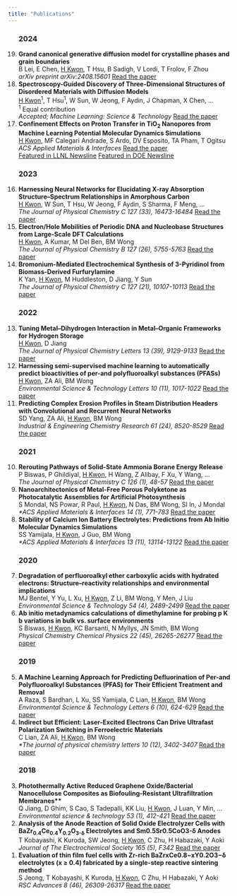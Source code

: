 ```yaml
---
title: "Publications"  
---
```

<ol reversed>

### 2024
   <li>
      <b>Grand canonical generative diffusion model for crystalline phases and grain boundaries</b>  
      <br>B Lei, E Chen, <u>H Kwon</u>, T Hsu, B Sadigh, V Lordi, T Frolov, F Zhou  
      <br><i>arXiv preprint arXiv:2408.15601</i>
      <a href="https://arxiv.org/abs/2408.15601">Read the paper</a>
   </li>

   <li>
      <b>Spectroscopy-Guided Discovery of Three-Dimensional Structures of Disordered Materials with Diffusion Models</b>  
      <br><u>H Kwon</u><sup>1</sup>, T Hsu<sup>1</sup>, W Sun, W Jeong, F Aydin, J Chapman, X Chen, ...  
      <br><sup>1</sup> Equal contribution  
      <br><i>Accepted; Machine Learning: Science & Technology</i>
      <a href="https://arxiv.org/abs/2312.05472">Read the paper</a>  
   </li>
   
   <li>
      <b>Confinement Effects on Proton Transfer in TiO<sub>2</sub> Nanopores from Machine Learning Potential Molecular Dynamics Simulations</b>  
      <br><u>H Kwon</u>, MF Calegari Andrade, S Ardo, DV Esposito, TA Pham, T Ogitsu  
      <br><i>ACS Applied Materials & Interfaces</i>
      <a href="https://pubs.acs.org/doi/abs/10.1021/acsami.4c02339">Read the paper</a>  
      <br><a href="https://www.llnl.gov/article/51441/nano-confinement-may-be-key-improving-hydrogen-production">Featured in LLNL Newsline</a>  
      <a href="https://www.energy.gov/eere/h2awsm/articles/hydrogen-team-research-featured-cover-acs-applied-materials-interfaces">Featured in DOE Newsline</a>
   </li>

### 2023
   <li><b>Harnessing Neural Networks for Elucidating X-ray Absorption Structure–Spectrum Relationships in Amorphous Carbon</b>  
      <br><u>H Kwon</u>, W Sun, T Hsu, W Jeong, F Aydin, S Sharma, F Meng, ...  
      <br><i>The Journal of Physical Chemistry C 127 (33), 16473-16484</i>
      <a href="https://pubs.acs.org/doi/abs/10.1021/acs.jpcc.3c02029">Read the paper</a> 
   </li>
   
   <li><b>Electron/Hole Mobilities of Periodic DNA and Nucleobase Structures from Large-Scale DFT Calculations</b>  
      <br><u>H Kwon</u>, A Kumar, M Del Ben, BM Wong  
      <br><i>The Journal of Physical Chemistry B 127 (26), 5755-5763</i>
      <a href="https://pubs.acs.org/doi/abs/10.1021/acs.jpcb.2c09141">Read the paper</a>  
   </li>
   
   <li><b>Bromonium-Mediated Electrochemical Synthesis of 3-Pyridinol from Biomass-Derived Furfurylamine</b>  
      <br>K Yan, <u>H Kwon</u>, M Huddleston, D Jiang, Y Sun  
      <br><i>The Journal of Physical Chemistry C 127 (21), 10107-10113</i>
      <a href="https://pubs.acs.org/doi/abs/10.1021/acs.jpcc.3c02245">Read the paper</a> 
   </li>
   
### 2022
   <li><b>Tuning Metal–Dihydrogen Interaction in Metal–Organic Frameworks for Hydrogen Storage</b>
      <br><u>H Kwon</u>, D Jiang  
      <br><i>The Journal of Physical Chemistry Letters 13 (39), 9129-9133</i>
      <a href="https://pubs.acs.org/doi/abs/10.1021/acs.jpclett.2c02628">Read the paper</a> 
    </li>
   
   <li><b>Harnessing semi-supervised machine learning to automatically predict bioactivities of per-and polyfluoroalkyl substances (PFASs)</b>  
      <br><u>H Kwon</u>, ZA Ali, BM Wong  
      <br><i>Environmental Science & Technology Letters 10 (11), 1017-1022</i>
      <a href="https://pubs.acs.org/doi/abs/10.1021/acs.estlett.2c00530">Read the paper</a>  
   </li>

   <li><b>Predicting Complex Erosion Profiles in Steam Distribution Headers with Convolutional and Recurrent Neural Networks</b>  
      <br>SD Yang, ZA Ali, <u>H Kwon</u>, BM Wong  
      <br><i>Industrial & Engineering Chemistry Research 61 (24), 8520-8529</i>
      <a href="https://pubs.acs.org/doi/abs/10.1021/acs.iecr.1c04712">Read the paper</a>  
   </li>

### 2021
   <li><b>Rerouting Pathways of Solid-State Ammonia Borane Energy Release</b>  
       <br>P Biswas, P Ghildiyal, <u>H Kwon</u>, H Wang, Z Alibay, F Xu, Y Wang, ...  
       <br><i>The Journal of Physical Chemistry C 126 (1), 48-57</i>
       <a href="https://pubs.acs.org/doi/abs/10.1021/acs.jpcc.1c08985">Read the paper</a>  
   </li>

   <li><b>Nanoarchitectonics of Metal-Free Porous Polyketone as Photocatalytic Assemblies for Artificial Photosynthesis</b>  
       <br>S Mondal, NS Powar, R Paul, <u>H Kwon</u>, N Das, BM Wong, SI In, J Mondal  
       <br><i>*ACS Applied Materials & Interfaces 14 (1), 771-783</i>
       <a href="https://pubs.acs.org/doi/abs/10.1021/acsami.1c18626">Read the paper</a>  
   </li>

   <li><b>Stability of Calcium Ion Battery Electrolytes: Predictions from Ab Initio Molecular Dynamics Simulations</b>  
       <br>SS Yamijala, <u>H Kwon</u>, J Guo, BM Wong  
       <br><i>*ACS Applied Materials & Interfaces 13 (11), 13114-13122</i>
       <a href="https://pubs.acs.org/doi/abs/10.1021/acsami.0c21716">Read the paper</a>  
   </li>

### 2020
   <li><b>Degradation of perfluoroalkyl ether carboxylic acids with hydrated electrons: Structure–reactivity relationships and environmental implications</b>  
       <br>MJ Bentel, Y Yu, L Xu, <u>H Kwon</u>, Z Li, BM Wong, Y Men, J Liu  
       <br><i>Environmental Science & Technology 54 (4), 2489-2499</i>
       <a href="https://pubs.acs.org/doi/abs/10.1021/acs.est.9b05869">Read the paper</a>  
   </li>

   <li><b>Ab initio metadynamics calculations of dimethylamine for probing p K b variations in bulk vs. surface environments</b>  
       <br>S Biswas, <u>H Kwon</u>, KC Barsanti, N Myllys, JN Smith, BM Wong  
       <br><i>Physical Chemistry Chemical Physics 22 (45), 26265-26277</i>
       <a href="https://pubs.rsc.org/en/content/articlehtml/2020/cp/d0cp03832f">Read the paper</a>  
   </li> 
   
### 2019
   <li><b>A Machine Learning Approach for Predicting Defluorination of Per-and Polyfluoroalkyl Substances (PFAS) for Their Efficient Treatment and Removal</b>  
       <br>A Raza, S Bardhan, L Xu, SS Yamijala, C Lian, <u>H Kwon</u>, BM Wong  
       <br><i>Environmental Science & Technology Letters 6 (10), 624-629</i>
       <a href="https://pubs.acs.org/doi/abs/10.1021/acs.estlett.9b00476">Read the paper</a>  
   </li> 
   
   <li><b>Indirect but Efficient: Laser-Excited Electrons Can Drive Ultrafast Polarization Switching in Ferroelectric Materials</b>  
       <br>C Lian, ZA Ali, <u>H Kwon</u>, BM Wong  
       <br><i>*The journal of physical chemistry letters 10 (12), 3402-3407</i>
       <a href="https://pubs.acs.org/doi/abs/10.1021/acs.jpclett.9b01046">Read the paper</a>  
   </li> 
   
### 2018
   <li><b>Photothermally Active Reduced Graphene Oxide/Bacterial Nanocellulose Composites as Biofouling-Resistant Ultrafiltration Membranes**  </b>
       <br>Q Jiang, D Ghim, S Cao, S Tadepalli, KK Liu, <u>H Kwon</u>, J Luan, Y Min, ...  
       <br><i>Environmental science & technology 53 (1), 412-421</i>
       <a href="https://pubs.acs.org/doi/abs/10.1021/acs.est.8b02772">Read the paper</a>  
   </li> 
   
   <li><b>Analysis of the Anode Reaction of Solid Oxide Electrolyzer Cells with BaZr<sub>0.4</sub>Ce<sub>0.4</sub>Y<sub>0.2</sub>O<sub>3-δ</sub> Electrolytes and Sm0.5Sr0.5CoO3-δ Anodes</b>  
       <br>T Kobayashi, K Kuroda, SW Jeong, <u>H Kwon</u>, C Zhu, H Habazaki, Y Aoki  
       <br><i>Journal of The Electrochemical Society 165 (5), F342</i>
       <a href="https://iopscience.iop.org/article/10.1149/2.0891805jes/meta">Read the paper</a>  
    </li>
   
   <li><b>Evaluation of thin film fuel cells with Zr-rich BaZrxCe0.8−xY0.2O3−δ electrolytes (x ≥ 0.4) fabricated by a single-step reactive sintering method</b>  
       <br>S Jeong, T Kobayashi, K Kuroda, <u>H Kwon</u>, C Zhu, H Habazaki, Y Aoki  
       <br><i>RSC Advances 8 (46), 26309-26317</i>
       <a href="https://pubs.rsc.org/en/content/articlehtml/2018/ra/c8ra04724c">Read the paper</a> 
   </li>
</ol>

